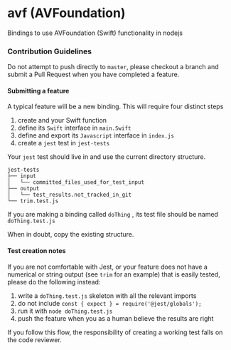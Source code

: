 # avf (AVFoundation)

Bindings to use AVFoundation (Swift) functionality in nodejs

### Contribution Guidelines
Do not attempt to push directly to `master`, please checkout a branch and submit a Pull Request when you have completed a feature.

#### Submitting a feature

A typical feature will be a new binding. This will require four distinct steps

1. create and your Swift function
2. define its `Swift` interface in `main.Swift`
3. define and export its `Javascript` interface in `index.js`
4. create a `jest` test in `jest-tests` 

Your `jest` test should live in and use the current directory structure.


```
jest-tests
├── input
│   └── committed_files_used_for_test_input
├── output
│   └── test_results.not_tracked_in_git
└── trim.test.js
```

If you are making a binding called `doThing` , its test file should be named `doThing.test.js`

When in doubt, copy the existing structure. 

#### Test creation notes
If you are not comfortable with Jest, or your feature does not have a numerical or string output (see `trim` for an example) that is easily tested, please do the following instead:
1. write a `doThing.test.js` skeleton with all the relevant imports
2. do not include `const { expect } = require('@jest/globals');`
3. run it with `node doThing.test.js`
4. push the feature when you as a human believe the results are right

If you follow this flow, the responsibility of creating a working test falls on the code reviewer.